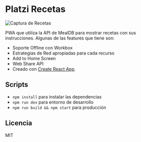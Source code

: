 # Platzi Recetas

![Captura de Recetas](.readme-static/captura.png)

PWA que utiliza la API de MealDB para mostrar recetas con sus instrucciones. Algunas de las features que tiene son:

- Soporte Offline con Workbox
- Estrategias de Red apropiadas para cada recurso
- Add to Home Screen
- Web Share API
- Creado con [Create React App](https://github.com/facebookincubator/create-react-app).

## Scripts

- `npm install` para instalar las dependencias
- `npm run dev` para entorno de desarrollo
- `npm run build && npm start` para producción

## Licencia

MIT
